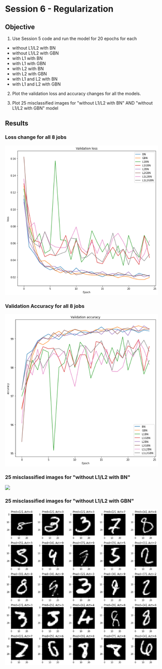 # Session 6 - Regularization

## Objective

1. Use Session 5 code and run the model for 20 epochs for each

- without L1/L2 with BN
- without L1/L2 with GBN
- with L1 with BN
- with L1 with GBN
- with L2 with BN
- with L2 with GBN
- with L1 and L2 with BN
- with L1 and L2 with GBN

2. Plot the validation loss and accuracy changes for all the models.

3. Plot 25 misclassified images for "without L1/L2 with BN" AND "without L1/L2 with GBN" model

##  Results

### Loss change for all 8 jobs

![](https://github.com/anuragal/deep-learning/blob/master/S6_Final/images/loss.png)

### Validation Accuracy for all 8 jobs

![](https://github.com/anuragal/deep-learning/blob/master/S6_Final/images/accuracy.png)

### 25 misclassified images for "without L1/L2 with BN"

![](https://github.com/anuragal/deep-learning/blob/master/S6_Final/images/LIL2BN.png)

### 25 misclassified images for "without L1/L2 with GBN"

![](https://github.com/anuragal/deep-learning/blob/master/S6_Final/images/L1L2GBN.png)
